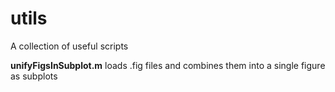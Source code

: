# utils
A collection of useful scripts

**unifyFigsInSubplot.m** loads .fig files and combines them into a single figure as subplots
